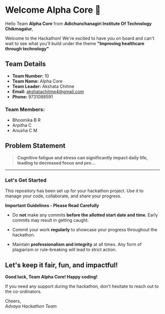 # Welcome Alpha Core 👋

Hello Team **Alpha Core** from **Adichunchanagiri Institute Of Technology Chikmagalur**,

Welcome to the Hackathon! We're excited to have you on board and can't wait to see what you'll build under the theme **"Improving healthcare through technology"** 

## Team Details

- **Team Number:** 10  
- **Team Name:** Alpha Core
- **Team Leader:** Akshata Chitme  
- **Email:** akshatachitme4@gmail.com  
- **Phone:** 9731088591  

### Team Members:
- Bhoomika B R 
- Arpitha C 
- Anusha C M 

## Problem Statement

> **Cognitive fatigue and stress can significantly impact daily life, leading to decreased focus and pro...**

---

### Let's Get Started 

This repository has been set up for your hackathon project. Use it to manage your code, collaborate, and share your progress.

**Important Guidelines - Please Read Carefully**

- Do **not** make any commits **before the allotted start date and time**. Early commits may result in getting caught.
- Commit your work **regularly** to showcase your progress throughout the hackathon.

- Maintain **professionalism and integrity** at all times. Any form of plagiarism or rule-breaking will lead to strict action.

Let's keep it fair, fun, and impactful! 
---

**Good luck, Team Alpha Core! Happy coding!**

If you need any support during the hackathon, don't hesitate to reach out to the co-ordinators.

Cheers,  
_Advaya Hackathon Team_